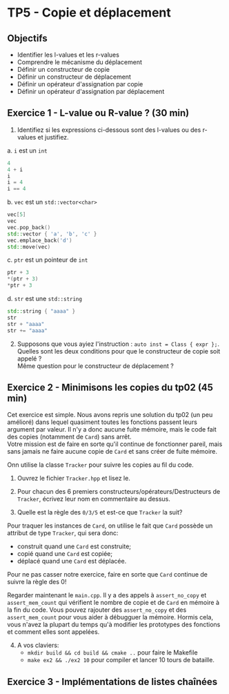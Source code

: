 # TP5 - Copie et déplacement

## Objectifs

- Identifier les l-values et les r-values
- Comprendre le mécanisme du déplacement
- Définir un constructeur de copie
- Définir un constructeur de déplacement
- Définir un opérateur d'assignation par copie
- Définir un opérateur d'assignation par déplacement

## Exercice 1 - L-value ou R-value ? (30 min)

1. Identifiez si les expressions ci-dessous sont des l-values ou des r-values et justifiez.  

a. `i` est un `int`  
```cpp
4
4 + i
i
i = 4
i == 4
```

b. `vec` est un `std::vector<char>`
```cpp
vec[5]
vec
vec.pop_back()
std::vector { 'a', 'b', 'c' }
vec.emplace_back('d')
std::move(vec)
```

c. `ptr` est un pointeur de `int`
```cpp
ptr + 3
*(ptr + 3)
*ptr + 3
```

d. `str` est une `std::string`
```cpp
std::string { "aaaa" }
str
str + "aaaa"
str += "aaaa"
```

2. Supposons que vous ayiez l'instruction : `auto inst = Class { expr };`.  
Quelles sont les deux conditions pour que le constructeur de copie soit appelé ?  
Même question pour le constructeur de déplacement ?

## Exercice 2 - Minimisons les copies du tp02 (45 min)

Cet exercice est simple. Nous avons repris une solution du tp02 (un peu amélioré) dans lequel quasiment toutes les fonctions passent leurs argument par valeur. Il n'y a donc aucune fuite mémoire, mais le code fait des copies (notamment de `Card`) sans arrêt.\
Votre mission est de faire en sorte qu'il continue de fonctionner pareil, mais sans jamais ne faire aucune copie de `Card` et sans créer de fuite mémoire.

Onn utilise la classe `Tracker` pour suivre les copies au fil du code.

1. Ouvrez le fichier `Tracker.hpp` et lisez le.  

2. Pour chacun des 6 premiers constructeurs/opérateurs/Destructeurs de `Tracker`, écrivez leur nom en commentaire au dessus.

3. Quelle est la règle des `0/3/5` et est-ce que `Tracker` la suit?

Pour traquer les instances de `Card`, on utilise le fait que `Card` possède un attribut de type `Tracker`, qui sera donc:
- construit quand une `Card` est construite;
- copié quand une `Card` est copiée;
- déplacé quand une `Card` est déplacée.

Pour ne pas casser notre exercice, faire en sorte que `Card` continue de suivre la règle des 0!

Regarder maintenant le `main.cpp`.  Il y a des appels à `assert_no_copy` et `assert_mem_count` qui vérifient le nombre de copie et de `Card` en mémoire à la fin du code. Vous pouvez rajouter des `assert_no_copy` et des `assert_mem_count` pour vous aider à débugguer la mémoire. 
Hormis cela, vous n'avez la plupart du temps qu'à modifier les prototypes des fonctions et comment elles sont appelées.

4. A vos claviers: 
   - `mkdir build && cd build && cmake ..` pour faire le Makefile
   - `make ex2 && ./ex2 10` pour compiler et lancer 10 tours de bataille.

## Exercice 3 - Implémentations de listes chaînées 